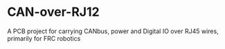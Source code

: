 # CAN-over-RJ12
A PCB project for carrying CANbus, power and Digital IO over RJ45 wires, primarily for FRC robotics
